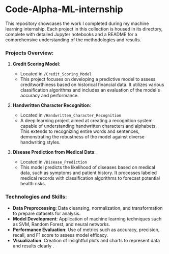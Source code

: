 # Code-Alpha-ML-internship

This repository showcases the work I completed during my machine learning internship. Each project in this collection is housed in its directory, complete with detailed Jupyter notebooks and a README for a comprehensive understanding of the methodologies and results.

### Projects Overview:

1. **Credit Scoring Model**:
   - Located in `/Credit_Scoring_Model`
   - This project focuses on developing a predictive model to assess creditworthiness based on historical financial data. It utilizes various classification algorithms and includes an evaluation of the model's accuracy and performance.

2. **Handwritten Character Recognition**:
   - Located in `/Handwritten_Character_Recognition`
   - A deep learning project aimed at creating a recognition system capable of understanding handwritten characters and alphabets. This extends to recognizing entire words and sentences, demonstrating the robustness of the model against diverse handwriting styles.

3. **Disease Prediction from Medical Data**:
   - Located in `/Disease_Prediction`
   - This model predicts the likelihood of diseases based on medical data, such as symptoms and patient history. It processes labeled medical records with classification algorithms to forecast potential health risks.

### Technologies and Skills:

- **Data Preprocessing**: Data cleansing, normalization, and transformation to prepare datasets for analysis.
- **Model Development**: Application of machine learning techniques such as SVM, Random Forest, and neural networks.
- **Performance Evaluation**: Use of metrics such as accuracy, precision, recall, and F1 score to assess model efficacy.
- **Visualization**: Creation of insightful plots and charts to represent data and results clearly .
